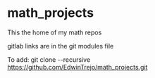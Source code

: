 # math_projects
This the home of my math repos

gitlab links are in the git modules file

To add: 
git clone --recursive https://github.com/EdwinTrejo/math_projects.git
